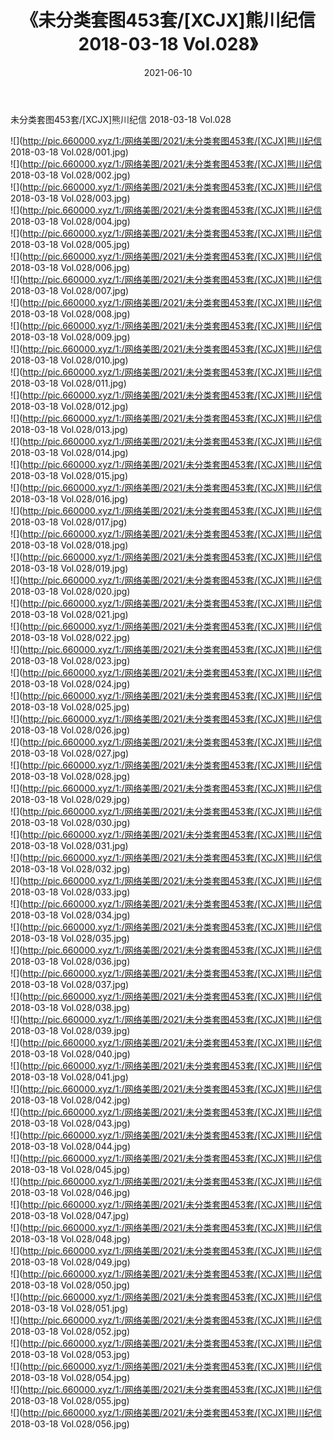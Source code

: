 ﻿---
layout: post
title:  《未分类套图453套/[XCJX]熊川纪信 2018-03-18 Vol.028》
date:   2021-06-10
img: http://pic.660000.xyz/1:/网络美图/2021/未分类套图453套/[XCJX]熊川纪信 2018-03-18 Vol.028/000.jpg
categories: [美女, 清纯, 唯美]
---

未分类套图453套/[XCJX]熊川纪信 2018-03-18 Vol.028

 ![](http://pic.660000.xyz/1:/网络美图/2021/未分类套图453套/[XCJX]熊川纪信 2018-03-18 Vol.028/001.jpg) <br>![](http://pic.660000.xyz/1:/网络美图/2021/未分类套图453套/[XCJX]熊川纪信 2018-03-18 Vol.028/002.jpg) <br>![](http://pic.660000.xyz/1:/网络美图/2021/未分类套图453套/[XCJX]熊川纪信 2018-03-18 Vol.028/003.jpg) <br>![](http://pic.660000.xyz/1:/网络美图/2021/未分类套图453套/[XCJX]熊川纪信 2018-03-18 Vol.028/004.jpg) <br>![](http://pic.660000.xyz/1:/网络美图/2021/未分类套图453套/[XCJX]熊川纪信 2018-03-18 Vol.028/005.jpg) <br>![](http://pic.660000.xyz/1:/网络美图/2021/未分类套图453套/[XCJX]熊川纪信 2018-03-18 Vol.028/006.jpg) <br>![](http://pic.660000.xyz/1:/网络美图/2021/未分类套图453套/[XCJX]熊川纪信 2018-03-18 Vol.028/007.jpg) <br>![](http://pic.660000.xyz/1:/网络美图/2021/未分类套图453套/[XCJX]熊川纪信 2018-03-18 Vol.028/008.jpg) <br>![](http://pic.660000.xyz/1:/网络美图/2021/未分类套图453套/[XCJX]熊川纪信 2018-03-18 Vol.028/009.jpg) <br>![](http://pic.660000.xyz/1:/网络美图/2021/未分类套图453套/[XCJX]熊川纪信 2018-03-18 Vol.028/010.jpg) <br>![](http://pic.660000.xyz/1:/网络美图/2021/未分类套图453套/[XCJX]熊川纪信 2018-03-18 Vol.028/011.jpg) <br>![](http://pic.660000.xyz/1:/网络美图/2021/未分类套图453套/[XCJX]熊川纪信 2018-03-18 Vol.028/012.jpg) <br>![](http://pic.660000.xyz/1:/网络美图/2021/未分类套图453套/[XCJX]熊川纪信 2018-03-18 Vol.028/013.jpg) <br>![](http://pic.660000.xyz/1:/网络美图/2021/未分类套图453套/[XCJX]熊川纪信 2018-03-18 Vol.028/014.jpg) <br>![](http://pic.660000.xyz/1:/网络美图/2021/未分类套图453套/[XCJX]熊川纪信 2018-03-18 Vol.028/015.jpg) <br>![](http://pic.660000.xyz/1:/网络美图/2021/未分类套图453套/[XCJX]熊川纪信 2018-03-18 Vol.028/016.jpg) <br>![](http://pic.660000.xyz/1:/网络美图/2021/未分类套图453套/[XCJX]熊川纪信 2018-03-18 Vol.028/017.jpg) <br>![](http://pic.660000.xyz/1:/网络美图/2021/未分类套图453套/[XCJX]熊川纪信 2018-03-18 Vol.028/018.jpg) <br>![](http://pic.660000.xyz/1:/网络美图/2021/未分类套图453套/[XCJX]熊川纪信 2018-03-18 Vol.028/019.jpg) <br>![](http://pic.660000.xyz/1:/网络美图/2021/未分类套图453套/[XCJX]熊川纪信 2018-03-18 Vol.028/020.jpg) <br>![](http://pic.660000.xyz/1:/网络美图/2021/未分类套图453套/[XCJX]熊川纪信 2018-03-18 Vol.028/021.jpg) <br>![](http://pic.660000.xyz/1:/网络美图/2021/未分类套图453套/[XCJX]熊川纪信 2018-03-18 Vol.028/022.jpg) <br>![](http://pic.660000.xyz/1:/网络美图/2021/未分类套图453套/[XCJX]熊川纪信 2018-03-18 Vol.028/023.jpg) <br>![](http://pic.660000.xyz/1:/网络美图/2021/未分类套图453套/[XCJX]熊川纪信 2018-03-18 Vol.028/024.jpg) <br>![](http://pic.660000.xyz/1:/网络美图/2021/未分类套图453套/[XCJX]熊川纪信 2018-03-18 Vol.028/025.jpg) <br>![](http://pic.660000.xyz/1:/网络美图/2021/未分类套图453套/[XCJX]熊川纪信 2018-03-18 Vol.028/026.jpg) <br>![](http://pic.660000.xyz/1:/网络美图/2021/未分类套图453套/[XCJX]熊川纪信 2018-03-18 Vol.028/027.jpg) <br>![](http://pic.660000.xyz/1:/网络美图/2021/未分类套图453套/[XCJX]熊川纪信 2018-03-18 Vol.028/028.jpg) <br>![](http://pic.660000.xyz/1:/网络美图/2021/未分类套图453套/[XCJX]熊川纪信 2018-03-18 Vol.028/029.jpg) <br>![](http://pic.660000.xyz/1:/网络美图/2021/未分类套图453套/[XCJX]熊川纪信 2018-03-18 Vol.028/030.jpg) <br>![](http://pic.660000.xyz/1:/网络美图/2021/未分类套图453套/[XCJX]熊川纪信 2018-03-18 Vol.028/031.jpg) <br>![](http://pic.660000.xyz/1:/网络美图/2021/未分类套图453套/[XCJX]熊川纪信 2018-03-18 Vol.028/032.jpg) <br>![](http://pic.660000.xyz/1:/网络美图/2021/未分类套图453套/[XCJX]熊川纪信 2018-03-18 Vol.028/033.jpg) <br>![](http://pic.660000.xyz/1:/网络美图/2021/未分类套图453套/[XCJX]熊川纪信 2018-03-18 Vol.028/034.jpg) <br>![](http://pic.660000.xyz/1:/网络美图/2021/未分类套图453套/[XCJX]熊川纪信 2018-03-18 Vol.028/035.jpg) <br>![](http://pic.660000.xyz/1:/网络美图/2021/未分类套图453套/[XCJX]熊川纪信 2018-03-18 Vol.028/036.jpg) <br>![](http://pic.660000.xyz/1:/网络美图/2021/未分类套图453套/[XCJX]熊川纪信 2018-03-18 Vol.028/037.jpg) <br>![](http://pic.660000.xyz/1:/网络美图/2021/未分类套图453套/[XCJX]熊川纪信 2018-03-18 Vol.028/038.jpg) <br>![](http://pic.660000.xyz/1:/网络美图/2021/未分类套图453套/[XCJX]熊川纪信 2018-03-18 Vol.028/039.jpg) <br>![](http://pic.660000.xyz/1:/网络美图/2021/未分类套图453套/[XCJX]熊川纪信 2018-03-18 Vol.028/040.jpg) <br>![](http://pic.660000.xyz/1:/网络美图/2021/未分类套图453套/[XCJX]熊川纪信 2018-03-18 Vol.028/041.jpg) <br>![](http://pic.660000.xyz/1:/网络美图/2021/未分类套图453套/[XCJX]熊川纪信 2018-03-18 Vol.028/042.jpg) <br>![](http://pic.660000.xyz/1:/网络美图/2021/未分类套图453套/[XCJX]熊川纪信 2018-03-18 Vol.028/043.jpg) <br>![](http://pic.660000.xyz/1:/网络美图/2021/未分类套图453套/[XCJX]熊川纪信 2018-03-18 Vol.028/044.jpg) <br>![](http://pic.660000.xyz/1:/网络美图/2021/未分类套图453套/[XCJX]熊川纪信 2018-03-18 Vol.028/045.jpg) <br>![](http://pic.660000.xyz/1:/网络美图/2021/未分类套图453套/[XCJX]熊川纪信 2018-03-18 Vol.028/046.jpg) <br>![](http://pic.660000.xyz/1:/网络美图/2021/未分类套图453套/[XCJX]熊川纪信 2018-03-18 Vol.028/047.jpg) <br>![](http://pic.660000.xyz/1:/网络美图/2021/未分类套图453套/[XCJX]熊川纪信 2018-03-18 Vol.028/048.jpg) <br>![](http://pic.660000.xyz/1:/网络美图/2021/未分类套图453套/[XCJX]熊川纪信 2018-03-18 Vol.028/049.jpg) <br>![](http://pic.660000.xyz/1:/网络美图/2021/未分类套图453套/[XCJX]熊川纪信 2018-03-18 Vol.028/050.jpg) <br>![](http://pic.660000.xyz/1:/网络美图/2021/未分类套图453套/[XCJX]熊川纪信 2018-03-18 Vol.028/051.jpg) <br>![](http://pic.660000.xyz/1:/网络美图/2021/未分类套图453套/[XCJX]熊川纪信 2018-03-18 Vol.028/052.jpg) <br>![](http://pic.660000.xyz/1:/网络美图/2021/未分类套图453套/[XCJX]熊川纪信 2018-03-18 Vol.028/053.jpg) <br>![](http://pic.660000.xyz/1:/网络美图/2021/未分类套图453套/[XCJX]熊川纪信 2018-03-18 Vol.028/054.jpg) <br>![](http://pic.660000.xyz/1:/网络美图/2021/未分类套图453套/[XCJX]熊川纪信 2018-03-18 Vol.028/055.jpg) <br>![](http://pic.660000.xyz/1:/网络美图/2021/未分类套图453套/[XCJX]熊川纪信 2018-03-18 Vol.028/056.jpg) <br>